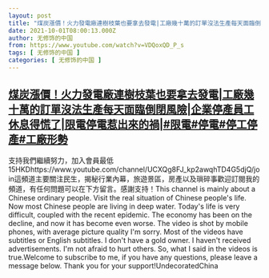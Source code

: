 ```yaml
---
layout: post
title: "煤炭漲價！火力發電廠連樹枝葉也要拿去發電|工廠幾十萬的訂單沒法生產每天面臨倒閉風險|企業停產員工休息得慌了|限電停電惹出來的禍|#限電#停電#停工停產#工廠形勢"
date: 2021-10-01T08:00:13.000Z
author: 无修饰的中国
from: https://www.youtube.com/watch?v=VDQoxQD_P_s
tags: [ 无修饰的中国 ]
categories: [ 无修饰的中国 ]
---
```

<!--1633075213000-->
[煤炭漲價！火力發電廠連樹枝葉也要拿去發電|工廠幾十萬的訂單沒法生產每天面臨倒閉風險|企業停產員工休息得慌了|限電停電惹出來的禍|#限電#停電#停工停產#工廠形勢](https://www.youtube.com/watch?v=VDQoxQD_P_s)
------

<div>
支持我們繼續努力，加入會員最低15HKDhttps://www.youtube.com/channel/UCXQg8FJ_kp2awqhTD4G5djQ/join這頻道主要關注民生，揭秘行業內幕，旅遊景區，房產以及瑣碎事歡迎訂閱我的頻道，有任何問題可以在下方留言。感謝支持！This channel is mainly about a Chinese ordinary people. Visit the real situation of Chinese people's life. Now most Chinese people are living in deep water. Today's life is very difficult, coupled with the recent epidemic. The economy has been on the decline, and now it has become even worse. The video is shot by mobile phones, with average picture quality I'm sorry. Most of the videos have subtitles or English subtitles. I don't have a gold owner. I haven't received advertisements. I'm not afraid to hurt others. So, what I said in the videos is true.Welcome to subscribe to me, if you have any questions, please leave a message below. Thank you for your support!UndecoratedChina
</div>
